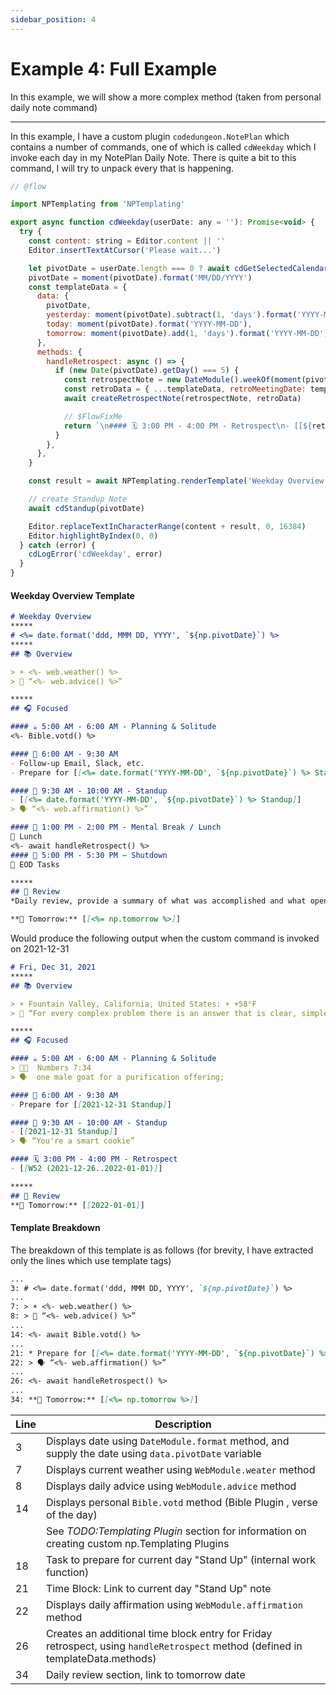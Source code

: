 ```yaml
---
sidebar_position: 4
---
```


# Example 4: Full Example
In this example, we will show a more complex method (taken from personal daily note command)

*****
In this example, I have a custom plugin `codedungeon.NotePlan` which contains a number of commands, one of which is called `cdWeekday` which I invoke each day in my NotePlan Daily Note.  There is quite a bit to this command, I will try to unpack every that is happening.

```js
// @flow

import NPTemplating from 'NPTemplating'

export async function cdWeekday(userDate: any = ''): Promise<void> {
  try {
    const content: string = Editor.content || ''
    Editor.insertTextAtCursor('Please wait...')

    let pivotDate = userDate.length === 0 ? await cdGetSelectedCalendarDate() : userDate
    pivotDate = moment(pivotDate).format('MM/DD/YYYY')
    const templateData = {
      data: {
        pivotDate,
        yesterday: moment(pivotDate).subtract(1, 'days').format('YYYY-MM-DD'),
        today: moment(pivotDate).format('YYYY-MM-DD'),
        tomorrow: moment(pivotDate).add(1, 'days').format('YYYY-MM-DD'),
      },
      methods: {
        handleRetrospect: async () => {
          if (new Date(pivotDate).getDay() === 5) {
            const retrospectNote = new DateModule().weekOf(moment(pivotDate).format('YYYY-MM-DD'))
            const retroData = { ...templateData, retroMeetingDate: templateData.data.today }
            await createRetrospectNote(retrospectNote, retroData)

            // $FlowFixMe
            return `\n#### 🗓 3:00 PM - 4:00 PM - Retrospect\n- [[${retrospectNote}]]\n`
          }
        },
      },
    }

    const result = await NPTemplating.renderTemplate('Weekday Overview', templateData)

    // create Standup Note
    await cdStandup(pivotDate)

    Editor.replaceTextInCharacterRange(content + result, 0, 16384)
    Editor.highlightByIndex(0, 0)
  } catch (error) {
    cdLogError('cdWeekday', error)
  }
}

```

#### Weekday Overview Template

```markdown
# Weekday Overview
*****
# <%= date.format('ddd, MMM DD, YYYY', `${np.pivotDate}`) %>
*****
## 📚 Overview

> ☀️ <%- web.weather() %>
> 🙆 “<%- web.advice() %>”

*****
## 🎧 Focused

#### ☕️ 5:00 AM - 6:00 AM - Planning & Solitude
<%- Bible.votd() %>

#### 🧭 6:00 AM - 9:30 AM
- Follow-up Email, Slack, etc.
- Prepare for [[<%= date.format('YYYY-MM-DD', `${np.pivotDate}`) %> Standup]]

#### 🧭 9:30 AM - 10:00 AM - Standup
- [[<%= date.format('YYYY-MM-DD', `${np.pivotDate}`) %> Standup]]
> 🗣 “<%- web.affirmation() %>”

#### 🍴 1:00 PM - 2:00 PM - Mental Break / Lunch
🍱 Lunch
<%- await handleRetrospect() %>
#### 🏁 5:00 PM - 5:30 PM — Shutdown
📌 EOD Tasks

*****
## 🔖 Review
*Daily review, provide a summary of what was accomplished and what open items need to be carried over to tomorrow*

**📕 Tomorrow:** [[<%= np.tomorrow %>]]

```

Would produce the following output when the custom command is invoked on 2021-12-31

```markdown
# Fri, Dec 31, 2021
*****
## 📚 Overview

> ☀️ Fountain Valley, California, United States: ☀️ +58°F
> 🙆 “For every complex problem there is an answer that is clear, simple, and wrong.”

*****
## 🎧 Focused

#### ☕️ 5:00 AM - 6:00 AM - Planning & Solitude
> 🙏🏻  Numbers 7:34
> 🗣  one male goat for a purification offering;

#### 🧭 6:00 AM - 9:30 AM
- Prepare for [[2021-12-31 Standup]]

#### 🧭 9:30 AM - 10:00 AM - Standup
- [[2021-12-31 Standup]]
> 🗣 “You're a smart cookie”

#### 🗓 3:00 PM - 4:00 PM - Retrospect
- [[W52 (2021-12-26..2022-01-01)]]

*****
## 🔖 Review
**📕 Tomorrow:** [[2022-01-01]]
```

#### Template Breakdown
The breakdown of this template is as follows (for brevity, I have extracted only the lines which use template tags)

```markdown
...
3: # <%= date.format('ddd, MMM DD, YYYY', `${np.pivotDate}`) %>
...
7: > ☀️ <%- web.weather() %>
8: > 🙆 “<%- web.advice() %>”
...
14: <%- await Bible.votd() %>
...
21: * Prepare for [[<%= date.format('YYYY-MM-DD', `${np.pivotDate}`) %> Standup]]
22: > 🗣 “<%- web.affirmation() %>”
...
26: <%- await handleRetrospect() %>
...
34: **📕 Tomorrow:** [[<%= np.tomorrow %>]]
```

| Line        | Description |
| ----- | -------------------------------------------------------------------------------------------------------- |
| 3     | Displays date using `DateModule.format` method, and supply the date using `data.pivotDate` variable       |
| 7     | Displays current weather using `WebModule.weater` method       |
| 8     | Displays daily advice using `WebModule.advice` method      |
| 14    | Displays personal `Bible.votd` method (Bible Plugin , verse of the day)    |
|       | See _TODO:Templating Plugin_ section for information on creating custom np.Templating Plugins    |
| 18    | Task to prepare for current day "Stand Up" (internal work function)    |
| 21    | Time Block: Link to current day "Stand Up" note    |
| 22    | Displays daily affirmation using `WebModule.affirmation` method    |
| 26    | Creates an additional time block entry for Friday retrospect, using `handleRetrospect` method (defined in templateData.methods)    |
| 34    | Daily review section, link to tomorrow date    |
